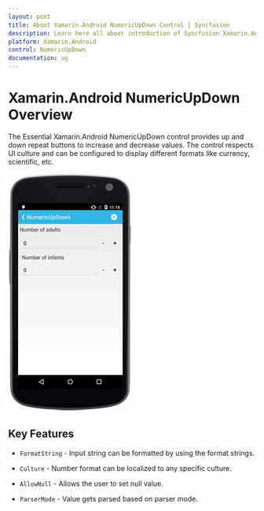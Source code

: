 ```yaml
---
layout: post
title: About Xamarin.Android NumericUpDown Control | Syncfusion
description: Learn here all about introduction of Syncfusion Xamarin.Android NumericUpDown control its features, and more.
platform: Xamarin.Android
control: NumericUpDown
documentation: ug
---
```


# Xamarin.Android NumericUpDown Overview

The Essential Xamarin.Android NumericUpDown control provides up and down repeat buttons to increase and decrease values. The control respects UI culture and can be configured to display different formats like currency, scientific, etc.

![Xamarin.Android NumericUpDown Overview Image](images/overview.png)

## Key Features

* `FormatString` - Input string can be formatted by using the format strings.

* `Culture` - Number format can be localized to any specific culture.

* `AllowNull` - Allows the user to set null value.

* `ParserMode` - Value gets parsed based on parser mode.






